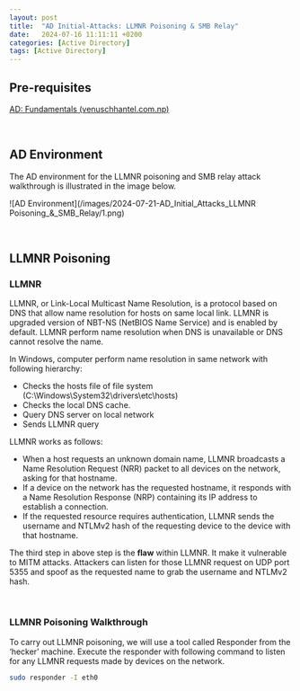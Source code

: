 ```yaml
---
layout:	post
title:  "AD Initial-Attacks: LLMNR Poisoning & SMB Relay"
date:   2024-07-16 11:11:11 +0200
categories: [Active Directory]
tags: [Active Directory]
---
```


## Pre-requisites

[AD: Fundamentals (venuschhantel.com.np)](https://venuschhantel.com.np/posts/AD_Fundamentals/)

<br>

## AD Environment

The AD environment for the LLMNR poisoning and SMB relay attack walkthrough is illustrated in the image below.

![AD Environment](/images/2024-07-21-AD_Initial_Attacks_LLMNR Poisoning_&_SMB_Relay/1.png)

<br>

## LLMNR Poisoning

### LLMNR

LLMNR, or Link-Local Multicast Name Resolution, is a protocol based on DNS that allow name resolution for hosts on same local link. LLMNR is upgraded version of NBT-NS (NetBIOS Name Service) and is enabled by default. LLMNR perform name resolution when DNS is unavailable or DNS cannot resolve the name.

 In Windows, computer perform name resolution in same network with following hierarchy:

- Checks the hosts file of file system (C:\Windows\System32\drivers\etc\hosts)
- Checks the local DNS cache.
- Query DNS server on local network
- Sends LLMNR query

LLMNR works as follows:

- When a host requests an unknown domain name, LLMNR broadcasts a Name Resolution Request (NRR) packet to all devices on the network, asking for that hostname.
- If a device on the network has the requested hostname, it responds with a Name Resolution Response (NRP) containing its IP address to establish a connection.
- If the requested resource requires authentication, LLMNR sends the username and NTLMv2 hash of the requesting device to the device with that hostname.

The third step in above step is the **flaw** within LLMNR. It make it vulnerable to MITM attacks. Attackers can listen for those LLMNR request on UDP port 5355 and spoof as the requested name to grab the username and NTLMv2 hash.

<br>

### LLMNR Poisoning Walkthrough

To carry out LLMNR poisoning, we will use a tool called Responder from the ‘hecker’ machine. Execute the responder with following command to listen for any LLMNR requests made by devices on the network.

```bash
sudo responder -I eth0
```

